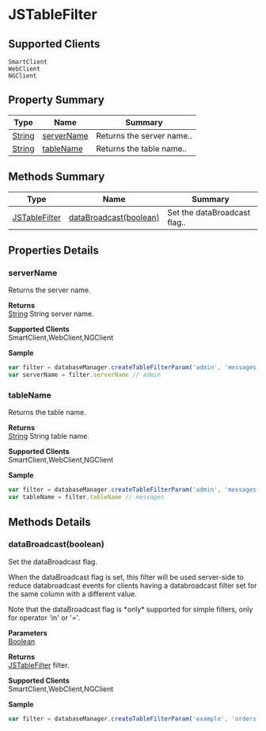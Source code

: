#  JSTableFilter

## **Supported Clients**

    SmartClient
    WebClient
    NGClient

## Property Summary

| Type                                                  | Name                    | Summary                                                                                                           |
| ----------------------------------------------------- | ----------------------- | ----------------------------------------------------------------------------------------------------------------- |
| [String](../JSLib/String.md) | [serverName](JSTableFilter.md#serverName)                   | Returns the server name..                                    |
| [String](../JSLib/String.md) | [tableName](JSTableFilter.md#tableName)                   | Returns the table name..                                    |

## Methods Summary

| Type                                                  | Name                    | Summary                                                                                                           |
| ----------------------------------------------------- | ----------------------- | ----------------------------------------------------------------------------------------------------------------- |
| [JSTableFilter](./JSTableFilter.md) | [dataBroadcast(boolean)](JSTableFilter.md#databroadcast-boolean)                   | Set the dataBroadcast flag..                                    |

## Properties Details

### serverName

Returns the server name.

**Returns**\
[String](../JSLib/String.md) String server name.

**Supported Clients**\
SmartClient,WebClient,NGClient

**Sample**

```javascript
var filter = databaseManager.createTableFilterParam('admin', 'messages', 'messagesid', '>', 10)
var serverName = filter.serverName // admin
```
### tableName

Returns the table name.

**Returns**\
[String](../JSLib/String.md) String table name.

**Supported Clients**\
SmartClient,WebClient,NGClient

**Sample**

```javascript
var filter = databaseManager.createTableFilterParam('admin', 'messages', 'messagesid', '>', 10)
var tableName = filter.tableName // messages
```

## Methods Details

### dataBroadcast(boolean)

Set the dataBroadcast flag.
<p>
When the dataBroadcast flag is set, this filter will be used server-side to reduce databroadcast events
for clients having a databroadcast filter set for the same column with a different value.
<p>
Note that the dataBroadcast flag is *only* supported for simple filters, only for operator 'in' or '='.

**Parameters**\
[Boolean](../JSLib/Boolean.md) 

**Returns**\
[JSTableFilter](./JSTableFilter.md) filter.

**Supported Clients**\
SmartClient,WebClient,NGClient

**Sample**

```javascript
var filter = databaseManager.createTableFilterParam('example', 'orders', 'clusterid', '=', 10).dataBroadcast(true)
```

